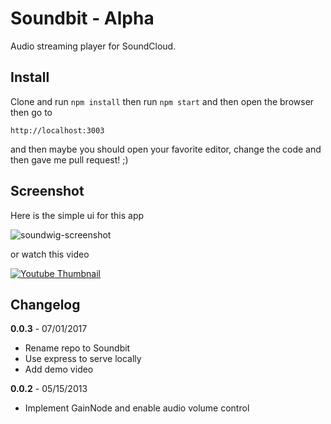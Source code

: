 # Soundbit - Alpha

Audio streaming player for SoundCloud. 

## Install

Clone and run `npm install` then run `npm start`
and then open the browser then go to

`http://localhost:3003`


and then maybe you should open your favorite editor, change the code and then gave me pull request! ;)


Screenshot
---------
Here is the simple ui for this app

![soundwig-screenshot](https://raw.github.com/junwatu/soundbit/dev/screenshot/soundwig-0.0.1.png)

or watch this video

[![Youtube Thumbnail](https://img.youtube.com/vi/s7GonJoYH04/0.jpg)](https://www.youtube.com/watch?v=s7GonJoYH04&feature=youtu.be)


Changelog
---------

**0.0.3** - 07/01/2017

* Rename repo to Soundbit
* Use express to serve locally
* Add demo video

**0.0.2** - 05/15/2013

* Implement GainNode and enable audio volume control
